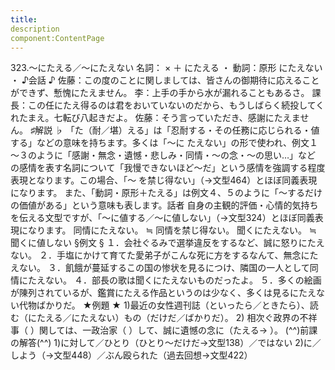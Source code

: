 ```yaml
---
title:
description
component:ContentPage
---
```



323.～にたえる／～にたえない
名詞： × ＋ にたえる ・
動詞：原形 にたえない ・
♪会話 ♪
佐藤：この度のことに関しましては、皆さんの御期待に応えることができず、慙愧にたえません。
李：上手の手から水が漏れることもあるさ。
課長：この任にたえ得るのは君をおいていないのだから、もうしばらく続投してくれたまえ。七転び八起きだよ。 佐藤：そう言っていただき、感謝にたえません。
♯解説 ♭
「た（耐／堪）える」は「忍耐する・その任務に応じられる・値する」などの意味を持ちます。多くは「～に
たえない」の形で使われ、例文１～３のように「感謝・無念・遺憾・悲しみ・同情・～の念・～の思い…」など の感情を表す名詞について「我慢できないほど～だ」という感情を強調する程度表現となります。この場合、「～ を禁じ得ない」（→文型464）とほぼ同義表現になります。
また、「動詞・原形＋たえる」は例文４、５のように「～するだけの価値がある」という意味も表します。話者 自身の主観的評価・心情的気持ちを伝える文型ですが、「～に値する／～に値しない」（→文型324）とほぼ同義表 現になります。
同情にたえない。 ≒ 同情を禁じ得ない。 聞くにたえない。 ≒ 聞くに値しない
§例文 §
１．会社ぐるみで選挙違反をするなど、誠に怒りにたえない。
２．手塩にかけて育てた愛弟子がこんな死に方をするなんて、無念にたえない。
３．飢餓が蔓延するこの国の惨状を見るにつけ、隣国の一人として同情にたえない。
４．部長の歌は聞くにたえないものだったよ。
５．多くの絵画が陳列されているが、鑑賞にたえる作品というのは少なく、多くは見るにたえない代物ばかりだ。
★例題 ★
1)最近の女性週刊誌（といったら／ときたら）、読む（にたえる／にたえない）もの（だけだ／ばかりだ）。
2) 相次ぐ政界の不祥事（ ）関しては、一政治家（ ）して、誠に遺憾の念に（たえる→ ）。
(^^)前課の解答(^^)
1)に対して／ひとり（ひとり～だけだ→文型138）／ではない
2)に／しよう（→文型448）／ぶん殴られた（過去回想→文型422）
